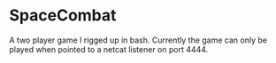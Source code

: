 # SpaceCombat
A two player game I rigged up in bash. Currently the game can only be played when pointed to a netcat listener on port 4444.

